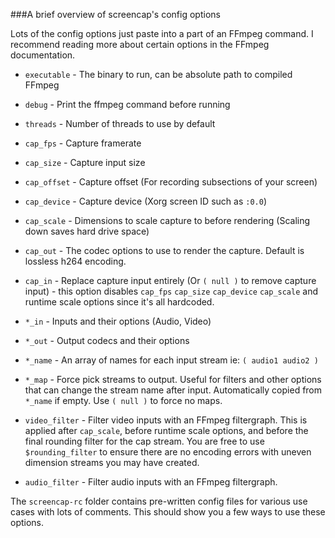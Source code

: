 ###A brief overview of screencap's config options

Lots of the config options just paste into a part of an FFmpeg command. I recommend reading more about certain options in the FFmpeg documentation.

* `executable` - The binary to run, can be absolute path to compiled FFmpeg
* `debug` - Print the ffmpeg command before running
* `threads` - Number of threads to use by default
* `cap_fps` - Capture framerate
* `cap_size` - Capture input size
* `cap_offset` - Capture offset (For recording subsections of your screen)
* `cap_device` - Capture device (Xorg screen ID such as `:0.0`)
* `cap_scale` - Dimensions to scale capture to before rendering (Scaling down saves hard drive space)
* `cap_out` - The codec options to use to render the capture. Default is lossless h264 encoding.
* `cap_in` - Replace capture input entirely (Or `( null )` to remove capture input) - this option disables `cap_fps` `cap_size` `cap_device` `cap_scale` and runtime scale options since it's all hardcoded.


* `*_in` - Inputs and their options (Audio, Video)
* `*_out` - Output codecs and their options
* `*_name` - An array of names for each input stream ie: `( audio1 audio2 )`
* `*_map` - Force pick streams to output. Useful for filters and other options that can change the stream name after input. Automatically copied from `*_name` if empty. Use `( null )` to force no maps.


* `video_filter` - Filter video inputs with an FFmpeg filtergraph. This is applied after `cap_scale`, before runtime scale options, and before the final rounding filter for the cap stream. You are free to use `$rounding_filter` to ensure there are no encoding errors with uneven dimension streams you may have created.
* `audio_filter` - Filter audio inputs with an FFmpeg filtergraph.
 
The `screencap-rc` folder contains pre-written config files for various use cases with lots of comments. This should show you a few ways to use these options.
